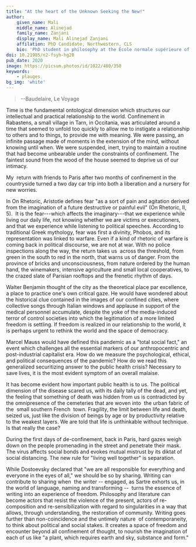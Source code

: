 ```yaml
---
title: "At the heart of the Unknown Seeking the New!"
author:
    given_name: Mali
    middle_name: Alinejad
    family_name: Zanjani
    display_name: Mali Alinejad Zanjani	
    affilation: PhD Candidate, Northwestern, CLS
    bio: 'PhD student in philosophy at the École normale supérieure of Paris, Mali Alinejad Zanjani works on Avicenna’s ontology, noetics and psychology and on their Latin reception in the 16th century. Her research focuses, in particular, on imagination and matter. She is also a visual artist.'
doi: 10.21985/n2-fsyh-hg28
pub_date: 2020
image: https://picsum.photos/id/1022/480/350
keywords:
    - plauges
bg_img: 'white'
---
```


> --Baudelaire, Le Voyage

Time is the fundamental ontological dimension which structures our intellectual and practical relationship to the world. Confinement in Rabastens, a small village in Tarn, in Occitania, was articulated around a time that seemed to unfold too quickly to allow me to instigate a relationship to others and to things, to provide me with meaning. We were passing, an infinite passage made of moments in the extension of the mind, without knowing until when. We were suspended, inert, trying to maintain a routine that had become unbearable under the constraints of confinement. The faintest sound from the wood of the house seemed to deprive us of our intimacy. 

My  return with friends to Paris after two months of confinement in the countryside turned a two day car trip into both a liberation and a nursery for new worries. 

In On Rhetoric, Aristotle defines fear "as a sort of pain and agitation derived from the imagination of a future destructive or painful evil" (On Rhetoric, II, 5).  It is the fear---which affects the imaginary---that we experience while living our daily life, not knowing whether we are victims or executioners, and that we experience while listening to political speeches. According to traditional Greek mythology, fear was first a divinity, Phobos, and its representation was linked to warfare. Even if a kind of rhetoric of warfare is coming back in political discourse, we are not at war. With no police inspections along the way, the return takes us  across the threshold, from green in the south to red in the north, that warns us of danger. From the province of bricks and unconsciousness, from nature ordered by the human hand, the winemakers, intensive agriculture and small local cooperatives, to the crazed slate of Parisian rooftops and the frenetic rhythm of days. 

Walter Benjamin thought of the city as the theoretical place par excellence, a place to practice one's own critical gaze. He would have wondered about the historical clue contained in the images of our confined cities, where collective songs through Italian windows and applause in support of the medical personnel accumulate, despite the yoke of the media-induced terror of control societies into which the legitimation of a more limited freedom is settling. If freedom is realized in our relationship to the world, it is perhaps urgent to rethink the world and the space of democracy. 

Marcel Mauss would have defined this pandemic as a "total social fact," an event which challenges all the essential markers of our anthropocentric and post-industrial capitalist era. How do we measure the psychological, ethical, and political consequences of the pandemic? How do we read this generalized securitizing answer to the public health crisis? Necessary to save lives, it is the most evident symptom of an overall malaise. 

It has become evident how important public health is to us. The political dimension of the disease scared us, with its daily tally of the dead, and yet, the feeling that something of death was hidden from us is contradicted by the omnipresence of the cemeteries that are woven into  the urban fabric of the  small southern French  town. Fragility, the limit between life and death, seized us, just like the division of beings by age or by productivity relative to the weakest layers. We are told that life is unthinkable without technique. Is that really the case?

During the first days of de-confinement, back in Paris, hard gazes weigh down on the people promenading in the street and penetrate their mask. The virus affects social bonds and evokes mutual mistrust by its diktat of social distancing. The new rule for "living well together" is separation. 

While Dostoevsky declared that "we are all responsible for everything and everyone in the eyes of all," we should be so by sharing. Writing can contribute to sharing when  the writer -- engaged, as Sartre exhorts us, in the world of language, naming and transforming --  turns the essence of writing into an experience of freedom. Philosophy and literature can become actors that resist the violence of the present, actors of re-composition and re-sensibilization with regard to singularities in a way that allows, through understanding, the restoration of community. Writing goes further than non-coincidence and the untimely nature  of contemporaneity, to think about political and social stakes. It creates a space of freedom and encounter beyond all confinement of thought, to nourish the imagination of each of us like "a plant, which requires earth and sky, substance and form."
